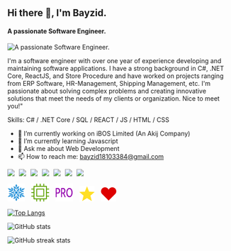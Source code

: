 ## Hi there 👋, I'm Bayzid. 
####  A passionate Software Engineer.
![ A passionate Software Engineer.](https://media.licdn.com/dms/image/C5616AQG0UPYGG4haKQ/profile-displaybackgroundimage-shrink_350_1400/0/1640781546869?e=1683158400&v=beta&t=MQOD6GuTpUrD0fguY35Mpsx8zt-_aGn6RNGLkMJHYsE)

I'm a software engineer with over one year of experience developing and maintaining software applications. I have a strong background in C#, .NET Core, ReactJS, and Store Procedure and have worked on projects ranging from ERP Software, HR-Management, Shipping Management, etc. I'm passionate about solving complex problems and creating innovative solutions that meet the needs of my clients or organization. Nice to meet you!"

Skills:  C# / .NET Core / SQL / REACT / JS / HTML / CSS 

- 🔭 I’m currently working on iBOS Limited (An Akij Company) 
- 🌱 I’m currently learning Javascript 
- 💬 Ask me about Web Development 
- 📫 How to reach me: bayzid18103384@gmail.com 


<div style="display: flex; gap: 10px;">
  <a href="https://github.com/Bayzid123"><img src="https://img.icons8.com/color/48/000000/github--v1.png"/></a>
  <a href="https://www.linkedin.com/in/md-bayzid/"><img src="https://img.icons8.com/color/48/000000/linkedin.png"/></a>
  <a href="https://www.facebook.com/bayzid.hossainshahed/"><img src="https://img.icons8.com/color/48/000000/facebook-new.png"/></a>
  <a href="https://www.instagram.com/bayzid_shahed/"><img src="https://img.icons8.com/color/48/000000/instagram-new.png"/></a>
  <a href="https://twitter.com/shahed_bayzid"><img src="https://img.icons8.com/color/48/000000/twitter--v1.png"/></a>
  <a href="https://stackoverflow.com/users/12415382/bayzid-hossain-shahed"><img src="https://img.icons8.com/color/48/000000/stackoverflow.png"/></a>
  <a href="https://www.youtube.com/@BHSVlogs"><img src="https://img.icons8.com/color/48/000000/youtube-play.png"/></a>
</div>




<a href='https://archiveprogram.github.com/'><img src='https://raw.githubusercontent.com/acervenky/animated-github-badges/master/assets/acbadge.gif' width='40' height='40'></a> <a href='https://docs.github.com/en/developers'><img src='https://raw.githubusercontent.com/acervenky/animated-github-badges/master/assets/devbadge.gif' width='40' height='40'></a> <a href='https://github.com/pricing'><img src='https://raw.githubusercontent.com/acervenky/animated-github-badges/master/assets/pro.gif' width='40' height='40'></a> <a href='https://stars.github.com/'><img src='https://raw.githubusercontent.com/acervenky/animated-github-badges/master/assets/starbadge.gif' width='35' height='35'></a> <a href='https://docs.github.com/en/github/supporting-the-open-source-community-with-github-sponsors'><img src='https://raw.githubusercontent.com/acervenky/animated-github-badges/master/assets/sponsorbadge.gif' width='35' height='35'></a> 

[![Top Langs](https://github-readme-stats.vercel.app/api/top-langs/?username=Bayzid123)](https://github.com/anuraghazra/github-readme-stats)

![GitHub stats](https://github-readme-stats.vercel.app/api?username=Bayzid123&show_icons=true)  

![GitHub streak stats](https://streak-stats.demolab.com/?user=Bayzid123)  

